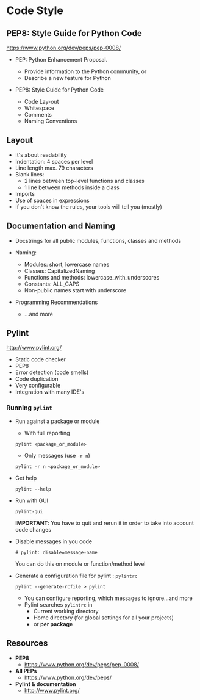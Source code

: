 # Code Style

## PEP8: Style Guide for Python Code

https://www.python.org/dev/peps/pep-0008/

* PEP: Python Enhancement Proposal.
  * Provide information to the Python community, or
  * Describe a new feature for Python

* PEP8: Style Guide for Python Code
  * Code Lay-out
  * Whitespace
  * Comments
  * Naming Conventions

## Layout

* It's about readability
* Indentation: 4 spaces per level
* Line length max. 79 characters
* Blank lines:
  * 2 lines between top-level functions and classes
  * 1 line between methods inside a class
* Imports
* Use of spaces in expressions
* If you don't know the rules, your tools will tell you (mostly)

## Documentation and Naming

* Docstrings for all public modules, functions, classes and methods

* Naming:
  * Modules: short, lowercase names
  * Classes: CapitalizedNaming
  * Functions and methods: lowercase_with_underscores
  * Constants: ALL_CAPS
  * Non-public names start with underscore

* Programming Recommendations
  * ...and more

## Pylint

http://www.pylint.org/

* Static code checker
* PEP8
* Error detection (code smells)
* Code duplication
* Very configurable
* Integration with many IDE's

### Running `pylint`

* Run against a package or module
  * With full reporting

  ```
  pylint <package_or_module>
  ```

  * Only messages (use `-r n`)

  ```
  pylint -r n <package_or_module>
  ```

* Get help

  ```
  pylint --help
  ```

* Run with GUI

  ```
  pylint-gui
  ```

  **IMPORTANT**: You have to quit and rerun it in order to take into account code changes

* Disable messages in you code

  ```
  # pylint: disable=message-name
  ```

  You can do this on module or function/method level

* Generate a configuration file for pylint : `pylintrc`

  ```
  pylint --generate-rcfile > pylint
  ```

  * You can configure reporting, which messages to ignore...and more
  * Pylint searches `pylintrc` in
    * Current working directory
    * Home directory (for global settings for all your projects)
    * or **per package**

## Resources

* **PEP8**
  * https://www.python.org/dev/peps/pep-0008/
* **All PEPs**
  * https://www.python.org/dev/peps/
* **Pylint & documentation**
  * http://www.pylint.org/
